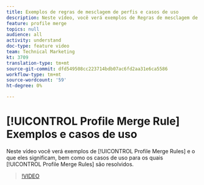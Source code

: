 ```yaml
---
title: Exemplos de regras de mesclagem de perfis e casos de uso
description: Neste vídeo, você verá exemplos de Regras de mesclagem de Perfis e o que elas significam, bem como os casos de uso para os quais as Regras de mesclagem de Perfis são resolvidas.
feature: profile merge
topics: null
audience: all
activity: understand
doc-type: feature video
team: Technical Marketing
kt: 3709
translation-type: tm+mt
source-git-commit: dfd549508cc223714bdb07ac6fd2aa31e6ca5586
workflow-type: tm+mt
source-wordcount: '59'
ht-degree: 0%

---
```



# [!UICONTROL Profile Merge Rule] Exemplos e casos de uso

Neste vídeo você verá exemplos de [!UICONTROL Profile Merge Rules] e o que eles significam, bem como os casos de uso para os quais [!UICONTROL Profile Merge Rules] são resolvidos.

>[!VIDEO](https://video.tv.adobe.com/v/28975/?quality=12)
